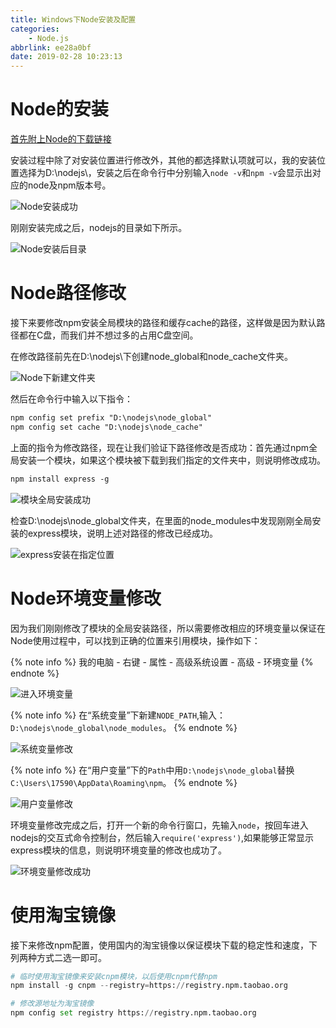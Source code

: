 ```yaml
---
title: Windows下Node安装及配置
categories:
    - Node.js
abbrlink: ee28a0bf
date: 2019-02-28 10:23:13
---
```


# Node的安装

[首先附上Node的下载链接](https://nodejs.org/en/)

安装过程中除了对安装位置进行修改外，其他的都选择默认项就可以，我的安装位置选择为D:\nodejs\，安装之后在命令行中分别输入`node -v`和`npm -v`会显示出对应的node及npm版本号。

![Node安装成功](https://blog-images-1258719270.cos.ap-shanghai.myqcloud.com/Windows%E4%B8%8BNode%E7%9A%84%E5%AE%89%E8%A3%85%E5%8F%8A%E9%85%8D%E7%BD%AE/node%E5%AE%89%E8%A3%85%E6%88%90%E5%8A%9F.png)

刚刚安装完成之后，nodejs的目录如下所示。

![Node安装后目录](https://blog-images-1258719270.cos.ap-shanghai.myqcloud.com/Windows%E4%B8%8BNode%E7%9A%84%E5%AE%89%E8%A3%85%E5%8F%8A%E9%85%8D%E7%BD%AE/node%E5%AE%89%E8%A3%85%E5%90%8E%E7%9B%AE%E5%BD%95.png)

# Node路径修改

接下来要修改npm安装全局模块的路径和缓存cache的路径，这样做是因为默认路径都在C盘，而我们并不想过多的占用C盘空间。

在修改路径前先在D:\nodejs\下创建node_global和node_cache文件夹。

![Node下新建文件夹](https://blog-images-1258719270.cos.ap-shanghai.myqcloud.com/Windows%E4%B8%8BNode%E7%9A%84%E5%AE%89%E8%A3%85%E5%8F%8A%E9%85%8D%E7%BD%AE/nodejs%E4%B8%8B%E6%96%B0%E5%BB%BA%E6%96%87%E4%BB%B6%E5%A4%B9.png)

然后在命令行中输入以下指令：

```md
npm config set prefix "D:\nodejs\node_global"
npm config set cache "D:\nodejs\node_cache"
```

上面的指令为修改路径，现在让我们验证下路径修改是否成功：首先通过npm全局安装一个模块，如果这个模块被下载到我们指定的文件夹中，则说明修改成功。

```md
npm install express -g
```

![模块全局安装成功](https://blog-images-1258719270.cos.ap-shanghai.myqcloud.com/Windows%E4%B8%8BNode%E7%9A%84%E5%AE%89%E8%A3%85%E5%8F%8A%E9%85%8D%E7%BD%AE/%E6%A8%A1%E5%9D%97%E5%85%A8%E5%B1%80%E5%AE%89%E8%A3%85%E6%88%90%E5%8A%9F.png)

检查D:\nodejs\node_global文件夹，在里面的node_modules中发现刚刚全局安装的express模块，说明上述对路径的修改已经成功。

![express安装在指定位置](https://blog-images-1258719270.cos.ap-shanghai.myqcloud.com/Windows%E4%B8%8BNode%E7%9A%84%E5%AE%89%E8%A3%85%E5%8F%8A%E9%85%8D%E7%BD%AE/express%E5%AE%89%E8%A3%85%E5%9C%A8%E6%8C%87%E5%AE%9A%E4%BD%8D%E7%BD%AE.png)

# Node环境变量修改

因为我们刚刚修改了模块的全局安装路径，所以需要修改相应的环境变量以保证在Node使用过程中，可以找到正确的位置来引用模块，操作如下：

{% note info %}
我的电脑 - 右键 - 属性 - 高级系统设置 - 高级 - 环境变量
{% endnote %}

![进入环境变量](https://blog-images-1258719270.cos.ap-shanghai.myqcloud.com/Windows%E4%B8%8BNode%E7%9A%84%E5%AE%89%E8%A3%85%E5%8F%8A%E9%85%8D%E7%BD%AE/%E8%BF%9B%E5%85%A5%E7%8E%AF%E5%A2%83%E5%8F%98%E9%87%8F%E7%9A%84.png)

{% note info %}
在“系统变量”下新建`NODE_PATH`,输入：`D:\nodejs\node_global\node_modules`。
{% endnote %}

![系统变量修改](https://blog-images-1258719270.cos.ap-shanghai.myqcloud.com/Windows%E4%B8%8BNode%E7%9A%84%E5%AE%89%E8%A3%85%E5%8F%8A%E9%85%8D%E7%BD%AE/%E7%B3%BB%E7%BB%9F%E5%8F%98%E9%87%8F%E4%BF%AE%E6%94%B9.png)

{% note info %}
在“用户变量”下的`Path`中用`D:\nodejs\node_global`替换`C:\Users\17590\AppData\Roaming\npm`。
{% endnote %}

![用户变量修改](https://blog-images-1258719270.cos.ap-shanghai.myqcloud.com/Windows%E4%B8%8BNode%E7%9A%84%E5%AE%89%E8%A3%85%E5%8F%8A%E9%85%8D%E7%BD%AE/%E7%94%A8%E6%88%B7%E5%8F%98%E9%87%8F%E4%BF%AE%E6%94%B9.png)

环境变量修改完成之后，打开一个新的命令行窗口，先输入`node`，按回车进入nodejs的交互式命令控制台，然后输入``require('express')``,如果能够正常显示express模块的信息，则说明环境变量的修改也成功了。

![环境变量修改成功](https://blog-images-1258719270.cos.ap-shanghai.myqcloud.com/Windows%E4%B8%8BNode%E7%9A%84%E5%AE%89%E8%A3%85%E5%8F%8A%E9%85%8D%E7%BD%AE/%E7%8E%AF%E5%A2%83%E5%8F%98%E9%87%8F%E4%BF%AE%E6%94%B9%E6%88%90%E5%8A%9F.png)

# 使用淘宝镜像

接下来修改npm配置，使用国内的淘宝镜像以保证模块下载的稳定性和速度，下列两种方式二选一即可。

```python
# 临时使用淘宝镜像来安装cnpm模块，以后使用cnpm代替npm
npm install -g cnpm --registry=https://registry.npm.taobao.org

# 修改源地址为淘宝镜像
npm config set registry https://registry.npm.taobao.org
```
